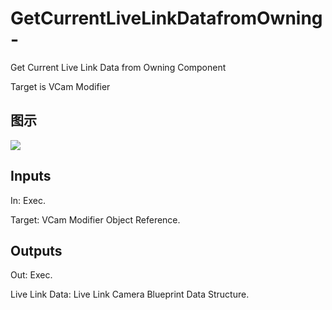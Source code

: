 # GetCurrentLiveLinkDatafromOwning-

Get Current Live Link Data from Owning Component

Target is VCam Modifier

## 图示

![]($-20221218-21280448.png)

## Inputs

In: Exec.

Target: VCam Modifier Object Reference.  

## Outputs

Out: Exec.

Live Link Data: Live Link Camera Blueprint Data Structure.

